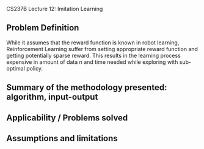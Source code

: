 CS237B Lecture 12: Imitation Learning

## Problem Definition
While it assumes that the reward function is known in robot learning, Reinforcement Learning suffer from setting appropriate reward function and getting potentially sparse reward. This results in the learning process expensive in amount of data n and time needed while exploring with sub-optimal policy.

## Summary of the methodology presented: algorithm, input-output


## Applicability / Problems solved


## Assumptions and limitations

